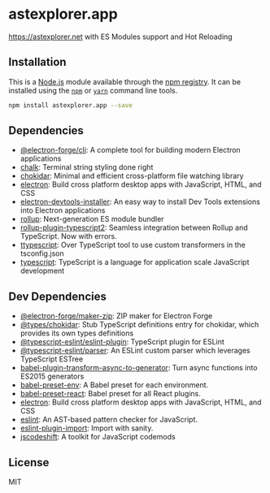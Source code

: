 # astexplorer.app

https://astexplorer.net with ES Modules support and Hot Reloading

## Installation

This is a [Node.js](https://nodejs.org/) module available through the
[npm registry](https://www.npmjs.com/). It can be installed using the
[`npm`](https://docs.npmjs.com/getting-started/installing-npm-packages-locally)
or [`yarn`](https://yarnpkg.com/en/) command line tools.

```sh
npm install astexplorer.app --save
```

## Dependencies

- [@electron-forge/cli](https://ghub.io/@electron-forge/cli): A complete tool
  for building modern Electron applications
- [chalk](https://ghub.io/chalk): Terminal string styling done right
- [chokidar](https://ghub.io/chokidar): Minimal and efficient cross-platform
  file watching library
- [electron](https://ghub.io/electron): Build cross platform desktop apps with
  JavaScript, HTML, and CSS
- [electron-devtools-installer](https://ghub.io/electron-devtools-installer): An
  easy way to install Dev Tools extensions into Electron applications
- [rollup](https://ghub.io/rollup): Next-generation ES module bundler
- [rollup-plugin-typescript2](https://ghub.io/rollup-plugin-typescript2):
  Seamless integration between Rollup and TypeScript. Now with errors.
- [ttypescript](https://ghub.io/ttypescript): Over TypeScript tool to use custom
  transformers in the tsconfig.json
- [typescript](https://ghub.io/typescript): TypeScript is a language for
  application scale JavaScript development

## Dev Dependencies

- [@electron-forge/maker-zip](https://ghub.io/@electron-forge/maker-zip): ZIP
  maker for Electron Forge
- [@types/chokidar](https://ghub.io/@types/chokidar): Stub TypeScript
  definitions entry for chokidar, which provides its own types definitions
- [@typescript-eslint/eslint-plugin](https://ghub.io/@typescript-eslint/eslint-plugin):
  TypeScript plugin for ESLint
- [@typescript-eslint/parser](https://ghub.io/@typescript-eslint/parser): An
  ESLint custom parser which leverages TypeScript ESTree
- [babel-plugin-transform-async-to-generator](https://ghub.io/babel-plugin-transform-async-to-generator):
  Turn async functions into ES2015 generators
- [babel-preset-env](https://ghub.io/babel-preset-env): A Babel preset for each
  environment.
- [babel-preset-react](https://ghub.io/babel-preset-react): Babel preset for all
  React plugins.
- [electron](https://ghub.io/electron): Build cross platform desktop apps with
  JavaScript, HTML, and CSS
- [eslint](https://ghub.io/eslint): An AST-based pattern checker for JavaScript.
- [eslint-plugin-import](https://ghub.io/eslint-plugin-import): Import with
  sanity.
- [jscodeshift](https://ghub.io/jscodeshift): A toolkit for JavaScript codemods

## License

MIT
